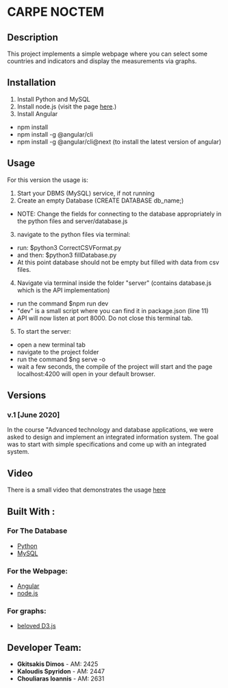 # CARPE NOCTEM

## Description
This project implements a simple webpage where you can select some countries and indicators and display the measurements via graphs.

## Installation
1. Install Python and MySQL
2. Install node.js (visit the page [here](https://nodejs.org/en/download/).)
3. Install Angular
  * npm install
  * npm install -g @angular/cli
  * npm install -g @angular/cli@next (to install the latest version of angular)


## Usage
For this version the usage is:
1. Start your DBMS (MySQL) service, if not running
2. Create an empty Database (CREATE DATABASE db_name;)
  * NOTE: Change the fields for connecting to the database appropriately in the python files and server/database.js
3. navigate to the python files via terminal:
  * run: $python3 CorrectCSVFormat.py
  * and then: $python3 fillDatabase.py
  * At this point database should not be empty but filled with data from csv files.
4. Navigate via terminal inside the folder "server" (contains   database.js which is the API implementation)
  * run the command $npm run dev
  * "dev" is a small script where you can find it in package.json (line 11)
  * API will now listen at port 8000. Do not close this terminal tab.
5. To start the server:
  * open a new terminal tab
  * navigate to the project folder
  * run the command $ng serve -o
  * wait a few seconds, the compile of the project will start and the page localhost:4200 will open in your default browser.

## Versions
### v.1 [June 2020]
In the course "Advanced technology and database applications, we were asked to design and implement an integrated information system. The goal was to start with simple specifications and come up with an integrated system.

## Video
There is a small video that demonstrates the usage [here](https://github.com/GiannisChouliaras/Advanced_Issues_in_Technology_and_Database_Applications--MYE030/tree/master/Deliverables)

## Built With :
### For The Database
* [Python](https://www.python.org/)
* [MySQL](https://www.mysql.com/)

### For the Webpage:
* [Angular](https://angular.io/)
* [node.js](https://nodejs.org/en/)

### For graphs:
* [beloved D3.js](https://d3js.org/)

## Developer Team:
* **Gkitsakis Dimos** - AM: 2425
* **Kaloudis Spyridon** - AM: 2447
* **Chouliaras Ioannis** - AM: 2631

